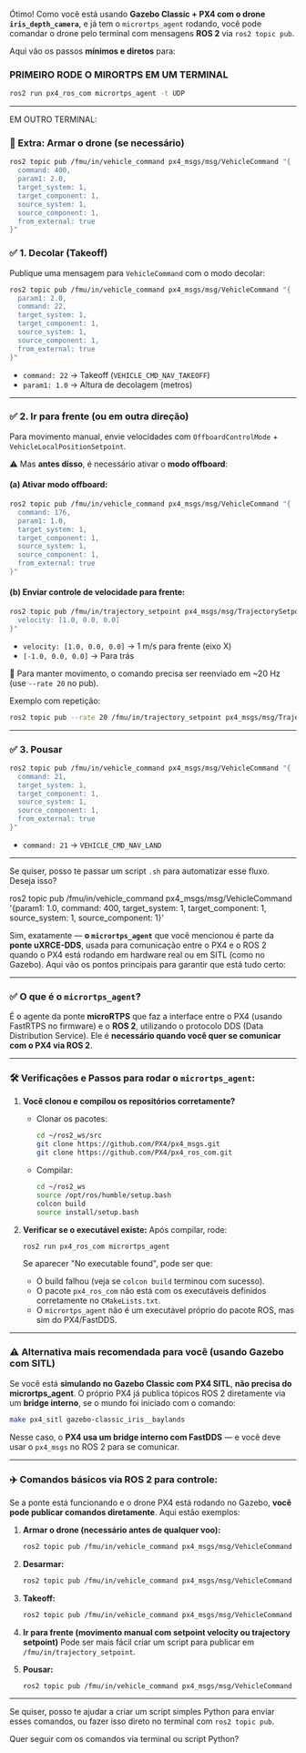 Ótimo! Como você está usando **Gazebo Classic + PX4 com o drone `iris_depth_camera`**, e já tem o `micrortps_agent` rodando, você pode comandar o drone pelo terminal com mensagens **ROS 2** via `ros2 topic pub`.

Aqui vão os passos **mínimos e diretos** para:


### PRIMEIRO RODE O MIRORTPS EM UM TERMINAL
```bash
ros2 run px4_ros_com micrortps_agent -t UDP
```

---
EM OUTRO TERMINAL:


### 🔁 Extra: Armar o drone (se necessário)

```bash
ros2 topic pub /fmu/in/vehicle_command px4_msgs/msg/VehicleCommand "{
  command: 400,
  param1: 2.0,
  target_system: 1,
  target_component: 1,
  source_system: 1,
  source_component: 1,
  from_external: true
}"
```

### ✅ 1. **Decolar (Takeoff)**

Publique uma mensagem para `VehicleCommand` com o modo decolar:

```bash
ros2 topic pub /fmu/in/vehicle_command px4_msgs/msg/VehicleCommand "{
  param1: 2.0,
  command: 22,
  target_system: 1,
  target_component: 1,
  source_system: 1,
  source_component: 1,
  from_external: true
}"
```

* `command: 22` → Takeoff (`VEHICLE_CMD_NAV_TAKEOFF`)
* `param1: 1.0` → Altura de decolagem (metros)

---

### ✅ 2. **Ir para frente (ou em outra direção)**

Para movimento manual, envie velocidades com `OffboardControlMode` + `VehicleLocalPositionSetpoint`.

⚠️ Mas **antes disso**, é necessário ativar o **modo offboard**:

#### (a) Ativar modo offboard:

```bash
ros2 topic pub /fmu/in/vehicle_command px4_msgs/msg/VehicleCommand "{
  command: 176,
  param1: 1.0,
  target_system: 1,
  target_component: 1,
  source_system: 1,
  source_component: 1,
  from_external: true
}"
```

#### (b) Enviar controle de velocidade para frente:

```bash
ros2 topic pub /fmu/in/trajectory_setpoint px4_msgs/msg/TrajectorySetpoint "{
  velocity: [1.0, 0.0, 0.0]
}"
```

* `velocity: [1.0, 0.0, 0.0]` → 1 m/s para frente (eixo X)
* `[-1.0, 0.0, 0.0]` → Para trás

🔁 Para manter movimento, o comando precisa ser reenviado em \~20 Hz (use `--rate 20` no pub).

Exemplo com repetição:

```bash
ros2 topic pub --rate 20 /fmu/in/trajectory_setpoint px4_msgs/msg/TrajectorySetpoint "{velocity: [1.0, 0.0, 0.0]}"
```

---

### ✅ 3. **Pousar**

```bash
ros2 topic pub /fmu/in/vehicle_command px4_msgs/msg/VehicleCommand "{
  command: 21,
  target_system: 1,
  target_component: 1,
  source_system: 1,
  source_component: 1,
  from_external: true
}"
```

* `command: 21` → `VEHICLE_CMD_NAV_LAND`

---

Se quiser, posso te passar um script `.sh` para automatizar esse fluxo. Deseja isso?


ros2 topic pub /fmu/in/vehicle_command px4_msgs/msg/VehicleCommand '{param1: 1.0, command: 400, target_system: 1, target_component: 1, source_system: 1, source_component: 1}'

Sim, exatamente — **o `micrortps_agent`** que você mencionou é parte da **ponte uXRCE-DDS**, usada para comunicação entre o PX4 e o ROS 2 quando o PX4 está rodando em hardware real ou em SITL (como no Gazebo). Aqui vão os pontos principais para garantir que está tudo certo:

---

### ✅ **O que é o `micrortps_agent`?**

É o agente da ponte **microRTPS** que faz a interface entre o PX4 (usando FastRTPS no firmware) e o **ROS 2**, utilizando o protocolo DDS (Data Distribution Service). Ele é **necessário quando você quer se comunicar com o PX4 via ROS 2**.

---

### 🛠️ **Verificações e Passos para rodar o `micrortps_agent`:**

1. **Você clonou e compilou os repositórios corretamente?**

   * Clonar os pacotes:

     ```bash
     cd ~/ros2_ws/src
     git clone https://github.com/PX4/px4_msgs.git
     git clone https://github.com/PX4/px4_ros_com.git
     ```
   * Compilar:

     ```bash
     cd ~/ros2_ws
     source /opt/ros/humble/setup.bash
     colcon build
     source install/setup.bash
     ```

2. **Verificar se o executável existe:**
   Após compilar, rode:

   ```bash
   ros2 run px4_ros_com micrortps_agent
   ```

   Se aparecer "No executable found", pode ser que:

   * O build falhou (veja se `colcon build` terminou com sucesso).
   * O pacote `px4_ros_com` não está com os executáveis definidos corretamente no `CMakeLists.txt`.
   * O `micrortps_agent` não é um executável próprio do pacote ROS, mas sim do PX4/FastDDS.

---

### ⚠️ **Alternativa mais recomendada para você (usando Gazebo com SITL)**

Se você está **simulando no Gazebo Classic com PX4 SITL**, **não precisa do micrortps\_agent**. O próprio PX4 já publica tópicos ROS 2 diretamente via um **bridge interno**, se o mundo foi iniciado com o comando:

```bash
make px4_sitl gazebo-classic_iris__baylands
```

Nesse caso, o **PX4 usa um bridge interno com FastDDS** — e você deve usar o `px4_msgs` no ROS 2 para se comunicar.

---

### ✈️ Comandos básicos via ROS 2 para controle:

Se a ponte está funcionando e o drone PX4 está rodando no Gazebo, **você pode publicar comandos diretamente**. Aqui estão exemplos:

1. **Armar o drone (necessário antes de qualquer voo):**

   ```bash
   ros2 topic pub /fmu/in/vehicle_command px4_msgs/msg/VehicleCommand '{param1: 1.0, command: 400, target_system: 1, target_component: 1, source_system: 1, source_component: 1}'
   ```

2. **Desarmar:**

   ```bash
   ros2 topic pub /fmu/in/vehicle_command px4_msgs/msg/VehicleCommand '{param1: 0.0, command: 400, target_system: 1, target_component: 1, source_system: 1, source_component: 1}'
   ```

3. **Takeoff:**

   ```bash
   ros2 topic pub /fmu/in/vehicle_command px4_msgs/msg/VehicleCommand '{command: 22, param7: 5.0, target_system: 1, target_component: 1, source_system: 1, source_component: 1}'
   ```

4. **Ir para frente (movimento manual com setpoint velocity ou trajectory setpoint)**
   Pode ser mais fácil criar um script para publicar em `/fmu/in/trajectory_setpoint`.

5. **Pousar:**

   ```bash
   ros2 topic pub /fmu/in/vehicle_command px4_msgs/msg/VehicleCommand '{command: 21, target_system: 1, target_component: 1, source_system: 1, source_component: 1}'
   ```

---

Se quiser, posso te ajudar a criar um script simples Python para enviar esses comandos, ou fazer isso direto no terminal com `ros2 topic pub`.

Quer seguir com os comandos via terminal ou script Python?
